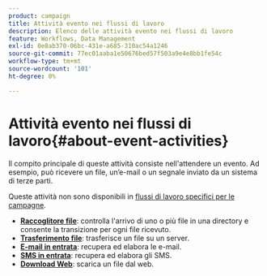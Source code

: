 ```yaml
---
product: campaign
title: Attività evento nei flussi di lavoro
description: Elenco delle attività evento nei flussi di lavoro
feature: Workflows, Data Management
exl-id: 0e8ab370-06bc-431e-a685-310ac54a1246
source-git-commit: 77ec01aaba1e50676bed57f503a9e4e8bb1fe54c
workflow-type: tm+mt
source-wordcount: '101'
ht-degree: 0%

---
```


# Attività evento nei flussi di lavoro{#about-event-activities}

Il compito principale di queste attività consiste nell&#39;attendere un evento. Ad esempio, può ricevere un file, un’e-mail o un segnale inviato da un sistema di terze parti.

Queste attività non sono disponibili in [flussi di lavoro specifici per le campagne](campaign-workflows.md).


* **[Raccoglitore file](file-collector.md)**: controlla l&#39;arrivo di uno o più file in una directory e consente la transizione per ogni file ricevuto.
* **[Trasferimento file](file-transfer.md)**: trasferisce un file su un server.
* **[E-mail in entrata](inbound-emails.md)**: recupera ed elabora le e-mail.
* **[SMS in entrata](inbound-sms.md)**: recupera ed elabora gli SMS.
* **[Download Web](web-download.md)**: scarica un file dal web.
